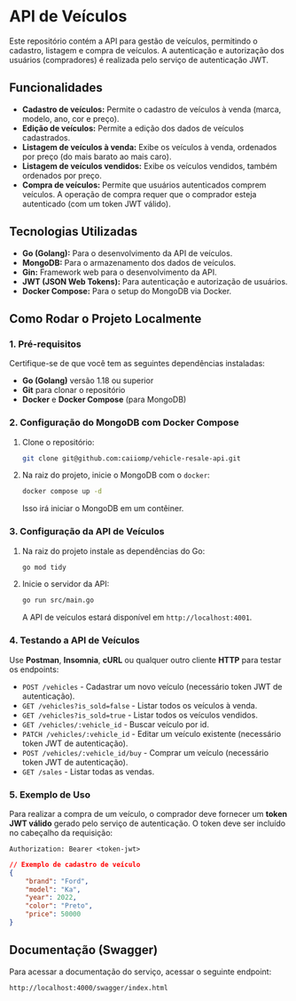 # API de Veículos

Este repositório contém a API para gestão de veículos, permitindo o cadastro, listagem e compra de veículos. A autenticação e autorização dos usuários (compradores) é realizada pelo serviço de autenticação JWT.

## Funcionalidades

- **Cadastro de veículos:** Permite o cadastro de veículos à venda (marca, modelo, ano, cor e preço).
- **Edição de veículos:** Permite a edição dos dados de veículos cadastrados.
- **Listagem de veículos à venda:** Exibe os veículos à venda, ordenados por preço (do mais barato ao mais caro).
- **Listagem de veículos vendidos:** Exibe os veículos vendidos, também ordenados por preço.
- **Compra de veículos:** Permite que usuários autenticados comprem veículos. A operação de compra requer que o comprador esteja autenticado (com um token JWT válido).

## Tecnologias Utilizadas

- **Go (Golang):** Para o desenvolvimento da API de veículos.
- **MongoDB:** Para o armazenamento dos dados de veículos.
- **Gin:** Framework web para o desenvolvimento da API.
- **JWT (JSON Web Tokens):** Para autenticação e autorização de usuários.
- **Docker Compose:** Para o setup do MongoDB via Docker.

## Como Rodar o Projeto Localmente

### 1. Pré-requisitos

Certifique-se de que você tem as seguintes dependências instaladas:

- **Go (Golang)** versão 1.18 ou superior
- **Git** para clonar o repositório
- **Docker** e **Docker Compose** (para MongoDB)

### 2. Configuração do MongoDB com Docker Compose

1. Clone o repositório:

    ```bash
    git clone git@github.com:caiiomp/vehicle-resale-api.git
    ```

2. Na raiz do projeto, inicie o MongoDB com o `docker`:

    ```bash
    docker compose up -d
    ```

    Isso irá iniciar o MongoDB em um contêiner.

### 3. Configuração da API de Veículos

1. Na raiz do projeto instale as dependências do Go:

    ```bash
    go mod tidy
    ```

2. Inicie o servidor da API:

    ```bash
    go run src/main.go
    ```

    A API de veículos estará disponível em `http://localhost:4001`.

### 4. Testando a API de Veículos

Use **Postman**, **Insomnia**, **cURL** ou qualquer outro cliente **HTTP** para testar os endpoints:

- `POST /vehicles` - Cadastrar um novo veículo (necessário token JWT de autenticação).
- `GET /vehicles?is_sold=false` - Listar todos os veículos à venda.
- `GET /vehicles?is_sold=true` - Listar todos os veículos vendidos.
- `GET /vehicles/:vehicle_id` - Buscar veículo por id.
- `PATCH /vehicles/:vehicle_id` - Editar um veículo existente (necessário token JWT de autenticação).
- `POST /vehicles/:vehicle_id/buy` - Comprar um veículo (necessário token JWT de autenticação).
- `GET /sales` - Listar todas as vendas.

### 5. Exemplo de Uso

Para realizar a compra de um veículo, o comprador deve fornecer um **token JWT válido** gerado pelo serviço de autenticação. O token deve ser incluído no cabeçalho da requisição:

```
Authorization: Bearer <token-jwt>
```

```json
// Exemplo de cadastro de veículo
{
    "brand": "Ford",
    "model": "Ka",
    "year": 2022,
    "color": "Preto",
    "price": 50000
}
```

## Documentação (Swagger)

Para acessar a documentação do serviço, acessar o seguinte endpoint: 
```
http://localhost:4000/swagger/index.html
```